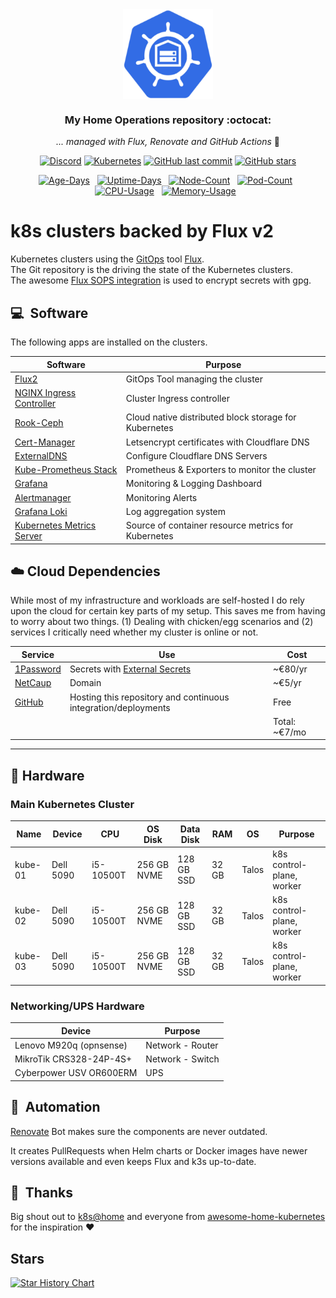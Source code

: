 <div align="center">

<img src="https://raw.githubusercontent.com/smbonn2005/HomeOps/main/icons/logo.png" align="center" width="144px" height="144px"/>

### My Home Operations repository :octocat:
_... managed with Flux, Renovate and GitHub Actions_ 🤖

</div>

<div align="center">

[![Discord](https://img.shields.io/discord/673534664354430999?style=for-the-badge&label&logo=discord&logoColor=white&color=blue)](https://discord.gg/k8s-at-home)
[![Kubernetes](https://img.shields.io/endpoint?url=https%3A%2F%2Fkromgo.casalani.de%2Fquery%3Fformat%3Dendpoint%26metric%3Dkubernetes_version&style=for-the-badge&logo=kubernetes&logoColor=white&color=blue&label=%20)](https://www.talos.dev/)
[![GitHub last commit](https://img.shields.io/github/last-commit/cbirkenbeul/homelab?color=purple&style=for-the-badge)](https://github.com/cbirkenbeul/homelab/commits/main 'Commit History')
[![GitHub stars](https://img.shields.io/github/stars/cbirkenbeul/homelab?color=green&style=for-the-badge)](https://github.com/cbirkenbeul/homelab/stargazers 'This repo star count')

</div>
<div align="center">

[![Age-Days](https://img.shields.io/endpoint?url=https%3A%2F%2Fkromgo.casalani.de%2Fquery%3Fformat%3Dendpoint%26metric%3Dcluster_age_days&style=flat-square&label=Age)](https://github.com/kashalls/kromgo/)&nbsp;&nbsp;
[![Uptime-Days](https://img.shields.io/endpoint?url=https%3A%2F%2Fkromgo.casalani.de%2Fquery%3Fformat%3Dendpoint%26metric%3Dcluster_uptime_days&style=flat-square&label=Uptime)](https://github.com/kashalls/kromgo/)&nbsp;&nbsp;
[![Node-Count](https://img.shields.io/endpoint?url=https%3A%2F%2Fkromgo.casalani.de%2Fquery%3Fformat%3Dendpoint%26metric%3Dcluster_node_count&style=flat-square&label=Nodes)](https://github.com/kashalls/kromgo/)&nbsp;&nbsp;
[![Pod-Count](https://img.shields.io/endpoint?url=https%3A%2F%2Fkromgo.casalani.de%2Fquery%3Fformat%3Dendpoint%26metric%3Dcluster_pod_count&style=flat-square&label=Pods)](https://github.com/kashalls/kromgo/)&nbsp;&nbsp;
[![CPU-Usage](https://img.shields.io/endpoint?url=https%3A%2F%2Fkromgo.casalani.de%2Fquery%3Fformat%3Dendpoint%26metric%3Dcluster_cpu_usage&style=flat-square&label=CPU)](https://github.com/kashalls/kromgo/)&nbsp;&nbsp;
[![Memory-Usage](https://img.shields.io/endpoint?url=https%3A%2F%2Fkromgo.casalani.de%2Fquery%3Fformat%3Dendpoint%26metric%3Dcluster_memory_usage&style=flat-square&label=Memory)](https://github.com/kashalls/kromgo/)&nbsp;&nbsp;
<!-- [![Power-Usage](https://img.shields.io/endpoint?url=https%3A%2F%2Fkromgo.casalani.de%2Fquery%3Fformat%3Dendpoint%26metric%3Dcluster_power_usage&style=flat-square&label=Power)](https://github.com/kashalls/kromgo/) -->

</div>

# k8s clusters backed by Flux v2

Kubernetes clusters using the [GitOps](https://www.weave.works/blog/what-is-gitops-really) tool [Flux](https://fluxcd.io/).  
The Git repository is the driving the state of the Kubernetes clusters.  
The awesome [Flux SOPS integration](https://toolkit.fluxcd.io/guides/mozilla-sops/) is used to encrypt secrets with gpg.

## :computer:&nbsp; Software

The following apps are installed on the clusters.

| Software                                                                          | Purpose                                                       |
| --------------------------------------------------------------------------------- | ------------------------------------------------------------- |
| [Flux2](https://fluxcd.io)                                                        | GitOps Tool managing the cluster                              |
| [NGINX Ingress Controller](https://kubernetes.github.io/ingress-nginx)            | Cluster Ingress controller                                    |
| [Rook-Ceph](https://rook.io/)                                                     | Cloud native distributed block storage for Kubernetes         |
| [Cert-Manager](https://cert-manager.io)                                           | Letsencrypt certificates with Cloudflare DNS                  |
| [ExternalDNS](https://github.com/kubernetes-sigs/external-dns)                    | Configure Cloudflare DNS Servers                              |
| [Kube-Prometheus Stack](https://github.com/prometheus-operator/kube-prometheus)   | Prometheus & Exporters to monitor the cluster                 |
| [Grafana](https://grafana.com)                                                    | Monitoring & Logging Dashboard                                |
| [Alertmanager](https://prometheus.io/docs/alerting/latest/alertmanager)           | Monitoring Alerts                                             |
| [Grafana Loki](https://grafana.com/oss/loki)                                      | Log aggregation system                                        |
| [Kubernetes Metrics Server](https://github.com/kubernetes-sigs/metrics-server)    | Source of container resource metrics for Kubernetes           |

## ☁️ Cloud Dependencies

While most of my infrastructure and workloads are self-hosted I do rely upon the cloud for certain key parts of my setup. This saves me from having to worry about two things. (1) Dealing with chicken/egg scenarios and (2) services I critically need whether my cluster is online or not.


| Service                                     | Use                                                               | Cost           |
|---------------------------------------------|-------------------------------------------------------------------|----------------|
| [1Password](https://1password.com/)         | Secrets with [External Secrets](https://external-secrets.io/)     | ~€80/yr        |
| [NetCaup](https://www.netcup.de/)           | Domain                                                            | ~€5/yr         |
| [GitHub](https://github.com/)               | Hosting this repository and continuous integration/deployments    | Free           |
|                                             |                                                                   | Total: ~€7/mo  |

---

## 🔧 Hardware

### Main Kubernetes Cluster

| Name  | Device         | CPU       | OS Disk   | Data Disk | RAM  | OS    | Purpose           |
|-------|----------------|-----------|-----------|-----------|------|-------|-------------------|
| kube-01 | Dell 5090   | i5-10500T | 256 GB NVME | 128 GB SSD  | 32 GB | Talos | k8s control-plane, worker |
| kube-02 | Dell 5090   | i5-10500T | 256 GB NVME | 128 GB SSD  | 32 GB | Talos | k8s control-plane, worker |
| kube-03 | Dell 5090   | i5-10500T | 256 GB NVME | 128 GB SSD  | 32 GB | Talos | k8s control-plane, worker |

### Networking/UPS Hardware

| Device                      | Purpose          |
|-----------------------------|------------------|
| Lenovo M920q (opnsense)     | Network - Router |
| MikroTik CRS328-24P-4S+     | Network - Switch |
| Cyberpower USV OR600ERM     | UPS              |

## :robot:&nbsp; Automation

[Renovate](https://www.whitesourcesoftware.com/free-developer-tools/renovate) Bot makes sure the components are never outdated.

It creates PullRequests when Helm charts or Docker images have newer versions available and even keeps Flux and k3s up-to-date.

## :handshake:&nbsp; Thanks

Big shout out to [k8s@home](https://github.com/k8s-at-home) and everyone from [awesome-home-kubernetes](https://github.com/k8s-at-home/awesome-home-kubernetes) for the inspiration :heart:

## Stars
[![Star History Chart](https://api.star-history.com/svg?repos=cbirkenbeul/homelab&type=Date)](https://star-history.com/#cbirkenbeul/homelab&Date)